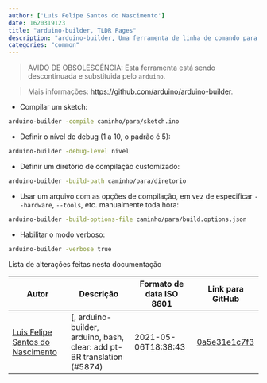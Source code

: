 ```yaml
---
author: ['Luis Felipe Santos do Nascimento']
date: 1620319123
title: "arduino-builder, TLDR Pages"
description: "arduino-builder, Uma ferramenta de linha de comando para compilar sketches do arduino."
categories: "common"
---
```

> AVIDO DE OBSOLESCÊNCIA: Esta ferramenta está sendo descontinuada e substituida pelo `arduino`.

> Mais informações: <https://github.com/arduino/arduino-builder>.

- Compilar um sketch:

```bash
arduino-builder -compile caminho/para/sketch.ino
```

- Definir o nível de debug (1 a 10, o padrão é 5):

```bash
arduino-builder -debug-level nivel
```

- Definir um diretório de compilação customizado:

```bash
arduino-builder -build-path caminho/para/diretorio
```

- Usar um arquivo com as opções de compilação, em vez de especificar `--hardware`, `--tools`, etc. manualmente toda hora:

```bash
arduino-builder -build-options-file caminho/para/build.options.json
```

- Habilitar o modo verboso:

```bash
arduino-builder -verbose true
```
Lista de alterações feitas nesta documentação


Autor | Descrição | Formato de data ISO 8601 | Link para GitHub
------|-----|-----|-----
[Luis Felipe Santos do Nascimento](mailto:luisfelipesdn12@gmail.com) | [, arduino-builder, arduino, bash, clear: add pt-BR translation (#5874) | 2021-05-06T18:38:43 | [0a5e31e1c7f3](https://github.com/tldr-pages/tldr/commit/0a5e31e1c7f3a48ec206ca07bb1ffb1cd0fb39c0)

